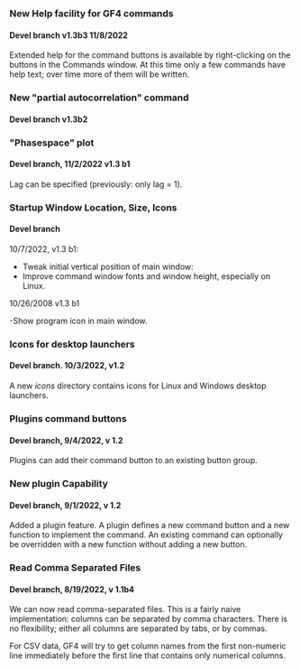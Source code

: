 
### New Help facility for GF4 commands
#### Devel branch v1.3b3 11/8/2022

Extended help for the command buttons is available by right-clicking on
the buttons in the Commands window.  At this time only a few commands
have help text; over time more of them will be written.

### New "partial autocorrelation" command
#### Devel branch v1.3b2

### "Phasespace" plot
#### Devel branch, 11/2/2022 v1.3 b1
Lag can be specified (previously: only lag = 1). 

### Startup Window Location, Size, Icons
#### Devel branch

10/7/2022, v1.3 b1:

- Tweak initial vertical position of main window: 
- Improve command window fonts and window height, especially on Linux.

10/26/2008 v1.3 b1

-Show program icon in main window.

### Icons for desktop launchers
#### Devel branch. 10/3/2022, v1.2
A new _icons_ directory contains icons for Linux and Windows desktop launchers.

### Plugins command buttons
#### Devel branch, 9/4/2022, v 1.2
Plugins can add their command button to an existing button group.

### New plugin Capability
#### Devel branch, 9/1/2022, v 1.2
Added a plugin feature. A plugin defines a new command button and a new
function to implement the command.  An existing command can optionally be
overridden with a new function without adding a new button.

### Read Comma Separated Files
#### Devel branch, 8/19/2022, v 1.1b4
We can now read comma-separated files.  This is a fairly naive implementation:
columns can be separated by comma characters.  There is no flexibility; either
all columns are separated by tabs, or by commas.

For CSV data, GF4 will try to get column names from the first non-numeric line
immediately before the first line that contains only numerical columns.

